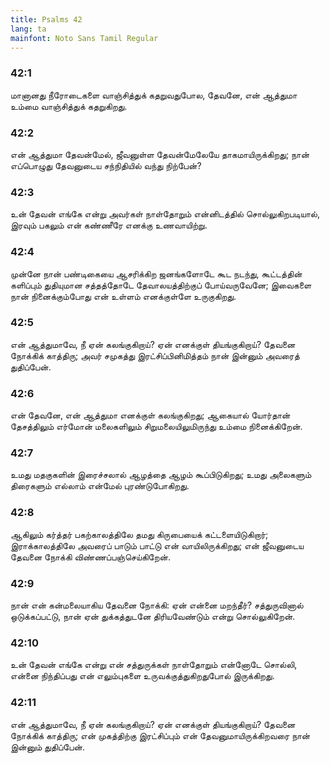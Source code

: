 ```yaml
---
title: Psalms 42
lang: ta
mainfont: Noto Sans Tamil Regular
---
```


###  42:1

மானானது நீரோடைகளை வாஞ்சித்துக் கதறுவதுபோல, தேவனே, என் ஆத்துமா உம்மை வாஞ்சித்துக் கதறுகிறது.

###  42:2

என் ஆத்துமா தேவன்மேல், ஜீவனுள்ள தேவன்மேலேயே தாகமாயிருக்கிறது; நான் எப்பொழுது தேவனுடைய சந்நிதியில் வந்து நிற்பேன்?

###  42:3

உன் தேவன் எங்கே என்று அவர்கள் நாள்தோறும் என்னிடத்தில் சொல்லுகிறபடியால், இரவும் பகலும் என் கண்ணீரே எனக்கு உணவாயிற்று.

###  42:4

முன்னே நான் பண்டிகையை ஆசரிக்கிற ஜனங்களோடே கூட நடந்து, கூட்டத்தின் களிப்பும் துதியுமான சத்தத்தோடே தேவாலயத்திற்குப் போய்வருவேனே; இவைகளை நான் நினைக்கும்போது என் உள்ளம் எனக்குள்ளே உருகுகிறது.

###  42:5

என் ஆத்துமாவே, நீ ஏன் கலங்குகிறாய்? ஏன் எனக்குள் தியங்குகிறாய்? தேவனை நோக்கிக் காத்திரு; அவர் சமுகத்து இரட்சிப்பினிமித்தம் நான் இன்னும் அவரைத் துதிப்பேன்.

###  42:6

என் தேவனே, என் ஆத்துமா எனக்குள் கலங்குகிறது; ஆகையால் யோர்தான் தேசத்திலும் எர்மோன் மலைகளிலும் சிறுமலையிலுமிருந்து உம்மை நினைக்கிறேன்.

###  42:7

உமது மதகுகளின் இரைச்சலால் ஆழத்தை ஆழம் கூப்பிடுகிறது; உமது அலைகளும் திரைகளும் எல்லாம் என்மேல் புரண்டுபோகிறது.

###  42:8

ஆகிலும் கர்த்தர் பகற்காலத்திலே தமது கிருபையைக் கட்டளையிடுகிறார்; இராக்காலத்திலே அவரைப் பாடும் பாட்டு என் வாயிலிருக்கிறது; என் ஜீவனுடைய தேவனை நோக்கி விண்ணப்பஞ்செய்கிறேன்.

###  42:9

நான் என் கன்மலையாகிய தேவனை நோக்கி: ஏன் என்னை மறந்தீர்? சத்துருவினால் ஒடுக்கப்பட்டு, நான் ஏன் துக்கத்துடனே திரியவேண்டும் என்று சொல்லுகிறேன்.

###  42:10

உன் தேவன் எங்கே என்று என் சத்துருக்கள் நாள்தோறும் என்னோடே சொல்லி, என்னை நிந்திப்பது என் எலும்புகளை உருவக்குத்துகிறதுபோல் இருக்கிறது.

###  42:11

என் ஆத்துமாவே, நீ ஏன் கலங்குகிறாய்? ஏன் எனக்குள் தியங்குகிறாய்? தேவனை நோக்கிக் காத்திரு; என் முகத்திற்கு இரட்சிப்பும் என் தேவனுமாயிருக்கிறவரை நான் இன்னும் துதிப்பேன்.

